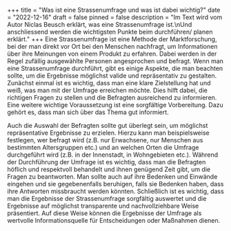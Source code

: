 +++
title = "Was ist eine Strassenumfrage und was ist dabei wichtig?"
date = "2022-12-16"
draft = false
pinned = false
description = "Im Text wird vom Autor Niclas Beusch erklärt, was eine Strassenumfrage ist.\nUnd anschliessend werden die wichtigsten Punkte beim durchführen/ planen erklärt."
+++
Eine Strassenumfrage ist eine Methode der Marktforschung, bei der man direkt vor Ort bei den Menschen nachfragt, um Informationen über ihre Meinungen von einem Produkt zu erfahren. Dabei werden in der Regel zufällig ausgewählte Personen angesprochen und befragt.
Wenn man eine Strassenumfrage durchführt, gibt es einige Aspekte, die man beachten sollte, um die Ergebnisse möglichst valide und repräsentativ zu gestalten.
Zunächst einmal ist es wichtig, dass man eine klare Zielstellung hat und weiß, was man mit der Umfrage erreichen möchte. Dies hilft dabei, die richtigen Fragen zu stellen und die Befragten ausreichend zu informieren.
Eine weitere wichtige Voraussetzung ist eine sorgfältige Vorbereitung. Dazu gehört es, dass man sich über das Thema gut informiert. 

Auch die Auswahl der Befragten sollte gut überlegt sein, um möglichst repräsentative Ergebnisse zu erzielen. Hierzu kann man beispielsweise festlegen, wer befragt wird (z.B. nur Erwachsene, nur Menschen aus bestimmten Altersgruppen etc.) und an welchen Orten die Umfrage durchgeführt wird (z.B. in der Innenstadt, in Wohngebieten etc.).
Während der Durchführung der Umfrage ist es wichtig, dass man die Befragten höflich und respektvoll behandelt und ihnen genügend Zeit gibt, um die Fragen zu beantworten. Man sollte auch auf ihre Bedenken und Einwände eingehen und sie gegebenenfalls beruhigen, falls sie Bedenken haben, dass ihre Antworten missbraucht werden könnten.
Schließlich ist es wichtig, dass man die Ergebnisse der Strassenumfrage sorgfältig auswertet und die Ergebnisse auf möglichst transparente und nachvollziehbare Weise präsentiert. Auf diese Weise können die Ergebnisse der Umfrage als wertvolle Informationsquelle für Entscheidungen oder Maßnahmen dienen.
